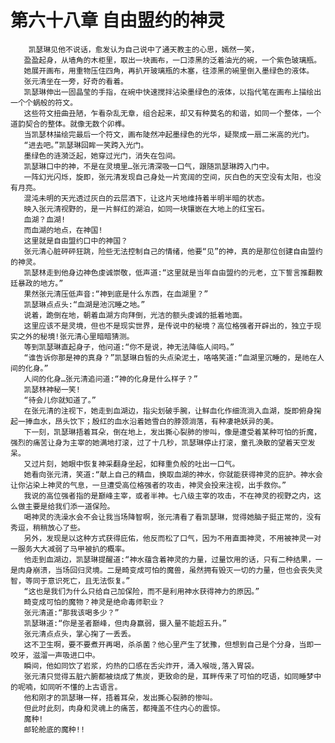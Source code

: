 # 第六十八章 自由盟约的神灵
        凯瑟琳见他不说话，愈发认为自己说中了通天教主的心思，嫣然一笑，
       盈盈起身，从墙角的木柜里，取出一块画布，一口漆黑的泛着油光的碗，一个紫色玻璃瓶。
       她展开画布，用重物压住四角，再扒开玻璃瓶的木塞，往漆黑的碗里倒入墨绿色的液体。
       张元清坐在一旁，好奇的看着。
       凯瑟琳伸出一固晶莹的手指，在碗中快速搅拌沾染墨绿色的液体，以指代笔在画布上描绘出一个个蜗般的符文。
       这些符文扭曲丑陋，乍看杂乱无章，组合起来，却又有种莫名的和谐，如同一个整体，一个道韵契合的整体。就像无数个卯榫。
       当凯瑟林描绘完最后一个符文，画布陡然冲起墨绿色的光华，疑聚成一扇二米高的光门。
       “进去吧。”凯瑟琳回眸一笑跨入光门。
       墨绿色的涟漪泛起，她穿过光门，消失在包间。
       凯瑟琳口中的神，不是在灵境里…张元清深吸一口气，跟随凯瑟琳跨入门中。
       一阵幻光闪烁，旋即，张元清发现自己身处一片宽阔的空间，灰白色的天空没有太阳，也没有月亮。
       混沌未明的天光透过灰白的云层洒下，让这片天地维持着半明半暗的状态。
       映入张元清视野的，是一片鲜红的湖泊，如同一块镶嵌在大地上的红宝石。
       血湖？血湖!
       而血湖的地点，在神国!
       这里就是自由盟约口中的神国？
       张元清心脏砰砰狂跳，险些无法控制自己的情绪，他要“见”的神，真的是那位创建自由盟约的神灵。
       凯瑟林走到他身边神色虔诚崇敬，低声道:“这里就是当年自由盟约的元老，立下誓言推翻教廷暴政的地方。”
       果然张元清压低声音:“神到底是什么东西，在血湖里？”
       凯瑟琳点点头:“血湖是池沉睡之地。”
       说着，跪倒在地，朝着血湖方向拜倒，光洁的额头虔诚的抵着地面。
       这里应该不是灵境，但也不是现实世界，是传说中的秘境？高位格强者开辟出的，独立于现实之外的秘境!张元清心里暗暗猜测。
       等到凯瑟琳直起身子，他问道:“你不是说，神无法降临人间吗。”
       “谁告诉你那是神的真身？”凯瑟琳白皙的头点染泥土，咯咯笑道:“血湖里沉睡的，是祂在人间的化身。”
       人间的化身…张元清追问道:“神的化身是什么样子？”
       凯瑟林神秘一笑!
       “待会儿你就知道了。”
       在张元清的注视下，她走到血湖边，指尖划破手腕，让鲜血化作细流淌入血湖，旋即俯身掬起一捧血水，昂头饮下；殷红的血水沿着她雪白的脖颈淌落，有种凄艳妖异的美。
       下一刻，凯瑟琳捂着耳朵，倒在地上，发出撕心裂肺的惨叫，像是遭受着某种可怕的折魔，强烈的痛苦让身为主宰的她满地打滚，过了十几秒，凯瑟琳停止打滚，童孔涣散的望着天空发呆。
       又过片刻，她眼中恢复神采翻身坐起，如释重负般的吐出一口气。
       她看向张元清，笑道:“献上自己的精血，换取血湖的神水，你就能获得神灵的庇护。神水会让你沾染上神灵的气息，一旦遭受高位格强者的攻击，神灵会投来注视，出手救你。”
       我说的高位强者指的是巅峰主宰，或者半神。七八级主宰的攻击，不在神灵的视野之内，这么做主要是给我们添一道保险。
       喝神灵的洗澡水会不会让我当场降智啊，张元清看了看凯瑟琳，觉得她脑子挺正常的，没有秀逗，稍稍放心了些。
       另外，发现是以这种方式获得庇佑，他反而松了口气，因为不用直面神灵，不用被神灵一对一服务大大减弱了马甲被扒的概率。
       他走到血湖边，凯瑟琳提醒道:“神水蕴含着神灵的力量，过量饮用的话，只有二种结果，一是肉身崩溃，当场回归灵境。二是畸变成可怕的魔兽，虽然拥有毁灭一切的力量，但也会丧失灵智，等同于意识死亡，且无法恢复。”
       “这也是我们为什么只给自己加保险，而不是利用神水获得神力的原因。”
       畸变成可怕的魔物？神灵是绝命毒师职业？
       张元清道:“那我该喝多少？”
       凯瑟琳道:“你是圣者巅峰，但肉身赢弱，摄入量不能超五升。”
       张元清点点头，掌心掬了一丢丢。
       这不卫生啊，要不要煮开再喝，杀杀菌？他心里产生了犹豫，但想到自己是个分身，当即一咬牙，滋溜一声吸进口中。
       瞬间，他如同饮了岩浆，灼热的口感在舌尖炸开，涌入喉咙,落入胃袋。
       张元清只觉得五脏六腑都被烧成了焦炭，更致命的是，耳畔传来了可怕的呓语，如同睡梦中的呢喃，如同听不懂的上古语言。
       他和刚才的凯瑟琳一样，捂着耳朵，发出撕心裂肺的惨叫。
       但此时此刻，肉身和灵魂上的痛苦，都掩盖不住内心的震惊。
       魔种!
       邮轮舱底的魔种!!